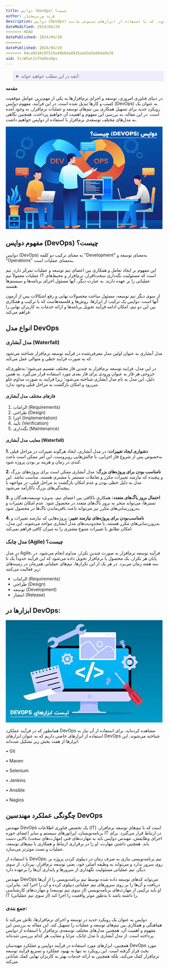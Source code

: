 ```yaml
---
title: دواپس (DevOps) چیست؟
author: فربد وزیرمختار
description: دواپس (DevOps) به‌عنوان یک رویکرد برای همکاری بین تیم‌های توسعه و عملیات نرم‌افزار تشریح می‌شود، که با استفاده از ابزارهای متنوعی مانند Git و Jenkins، فرآیند توسعه و ارائه نرم‌افزار را تسهیل می‌کند.
dateModified: 2024/04/29
<<<<<<< HEAD
datePublished: 2024/04/28
=======
datePublished: 2024/04/29
>>>>>>> 94ca9144c07515e49b64a8925aed3a5e604a9a76
uid: It/WhatIsTheDevOps
---
```


<blockquote style="background-color:#eeeefc; padding:0.5rem">
<details>
   <summary>آنچه در این مطلب خواهید خواند:</summary>
 <ul>
<<<<<<< HEAD
  <li>مفهوم دواپس (DevOps) چیست؟</li>
  <li>مدل آبشاری (Waterfall) چیست؟</li>
  <li>فاز‌های مختلف مدل آبشاری</li>
  <li>معایب مدل آبشاری (Waterfall)</li>
  <li>مدل چابک (Agile) چیست؟</li>
  <li>ابزارها در DevOps</li>
  <li>چگونگی عملکرد مهندسین DevOps</li>
=======
   <li>دواپس (DevOps) چیست؟</li>
      <li>مدل آبشاری (Waterfall) چیست؟</li>
      <li>فاز‌های مختلف مدل آبشاری </li>
      <li>معایب مدل آبشاری (Waterfall)</li>
      <li>مدل چابک (Agile) چیست؟</li>
      <li>ابزارها در DevOps</li>
      <li>چگونگی عملکرد مهندسین DevOps چیست؟</li>
      <li>جمع بندی</li>
>>>>>>> 94ca9144c07515e49b64a8925aed3a5e604a9a76
</ul>
</details>
</blockquote>

**مقدمه**

در دنیای فناوری امروزی، توسعه و اجرای نرم‌افزارها به یکی از مهم‌ترین عوامل موفقیت کسب و کارها تبدیل شده است. در این فرآیند، مفهوم دواپس (DevOps) به عنوان یک رویکرد جدید برای تسهیل همکاری بین تیم‌های توسعه و عملیات نرم‌افزار، به وجود آمده است. 
در این مقاله، به بررسی این مفهوم و اهمیت آن خواهیم پرداخت، همچنین نگاهی به مدل‌های مختلف توسعه‌ی نرم‌افزار با استفاده از دواپس خواهیم داشت. 

![دواپس چیست؟](./Images/WhatIsDevOps.webp)

## مفهوم دواپس (DevOps) چیست؟

دواپس (DevOps) به معنای ترکیب دو کلمه "Development" به‌معنای توسعه و "Operations" به‌معنای عملیات است. 

این مفهوم بر ایجاد تعامل و همکاری بین اعضای تیم توسعه و عملیات تمرکز دارد. تیم عملیات معمولاً تیم IT است که مسئولیت نگه‌داری سخت‌افزار، نرم‌افزار و محیط‌های عملیاتی را بر عهده دارند. به عبارت دیگر، آنها مسئول اجرای برنامه‌ها و سیستم‌ها هستند. 

از سوی دیگر تیم توسعه، مسئول ساخت محصولات نهایی و رفع اشکالات پس از آزمون آنها است. دواپس یک ترکیب از ابزارها، روش‌ها و فلسفه‌هاست که با ترکیب و همکاری بین این دو تیم، امکان ادامه فرآیند تحویل برنامه‌ها و ارائه خدمات به کاربران نهایی را فراهم می‌کند.

## انواع مدل DevOps

### مدل آبشاری (Waterfall)

مدل آبشاری به عنوان اولین مدل معرفی‌شده در فرآیند توسعه نرم‌افزار شناخته می‌شود که به صورت فرایند خطی و متوالی عمل می‌کند. 

در این مدل، فرایند توسعه نرم‌افزار به چندین فاز مختلف تقسیم می‌شود؛ به‌طوری‌که خروجی هر فاز به عنوان ورودی برای فاز بعدی مورد استفاده قرار می‌گیرد. به همین دلیل، این مدل به نام مدل آبشاری شناخته می‌شود؛ زیرا فرایند به صورت مداوم جلو می‌رود و امکان بازگشت به مراحل قبلی وجود ندارد.

#### فاز‌های مختلف مدل آبشاری

1. الزامات (Requirements)
2. طراحی (Design)
3. اجرا (Implementation)
4. تأیید (Verification)
5. نگه‌داری (Maintenance)

#### معایب مدل آبشاری (Waterfall)

**1. دشواری ایجاد تغییرات:** در مدل آبشاری، ایجاد هرگونه تغییرات در مراحل قبلی به‌خصوص پس از شروع فاز اجرایی، با چالش‌هایی روبروست. این امر ممکن است باعث کندی در زمان و هزینه بر بودن پروژه شود.

**2. نامناسب ‌بودن برای پروژه‌های بزرگ:** مدل آبشاری ممکن است برای پروژه‌های بزرگ و پیچیده که نیازمند تغییرات مکرر و تعاملات مستمر با مشتری هستند، مناسب نباشد. این مدل به دلیل خطی بودن و عدم امکان بازگشت به مراحل قبلی، در مواجهه با پیچیدگی‌های بزرگ ناکارآمد می‌شود.

**3. احتمال بروز باگ‌های متعدد:** همکاری ناکافی بین اعضای تیم، به‌ویژه توسعه‌دهندگان و تسترها، می‌تواند منجر به بروز باگ‌های متعدد در محصول شود. عدم امکان تغییرات و به‌روزرسانی‌های مکرر نیز می‌تواند باعث باقی‌ماندن باگ‌ها در محصول شود.

**4. نامناسب‌بودن برای پروژه‌های نیازمند تغییر:** پروژه‌هایی که نیازمند تغییرات و به‌روزرسانی‌های مکرر هستند، با محدودیت‌های مدل آبشاری مواجه می‌شوند. این مدل، امکان تطابق با تغییرات متنوع مشتری را به میزان کافی فراهم نمی‌کند.

### مدل چابک (Agile) چیست؟

در مدل Agile، فرآیند توسعه نرم‌افزار به صورت چندین تکرار، مداوم انجام می‌شود. در پایان هر تکرار، یک محصول یا نرم‌افزار تحویل داده می‌شود که این فرآیند حدوداً یک تا سه هفته زمان می‌برد. در هر یک از این تکرارها، تیم‌های عملیاتی هم‌زمان در زمینه‌های زیر فعالیت می‌کنند:

- الزامات (Requirements)
- طراحی (Design)
- توسعه (Development)
- انتشار (Release)

## ابزارها در DevOps:

![ابزارهای دواپس](./Images/DevOpsTools.webp)


همانطور که در فرآیند عملکرد DevOps مشاهده کرده‌اید، برای استفاده از آن نیاز به استفاده از ابزارهای خاصی داریم که به عنوان ابزارهای DevOps شناخته می‌شوند. این ابزارها از هفت بخش زیر تشکیل شده‌اند:

•	Git

•	Maven

•	Selenium

•	Jenkins

•	Ansible

•	Nagios

## چگونگی عملکرد مهندسین DevOps

مهندس DevOps یک تخصص فناوری اطلاعات (IT) است که با تیم‌های توسعه نرم‌افزار، برنامه‌نویسان، اپراتورهای سیستم و سایر اعضای حوزه IT در ارتباط قرار می‌گیرد. برای اجرای وظایفش، مهندس دواپس باید به مهارت‌های فنی (مهارت‌های سخت) بالایی دست یابد. همچنین داشتن مهارت‌، او را در برقراری ارتباط و همکاری با تیم‌های توسعه، عملیات و تست موثرتر می‌سازد.

با استفاده از DevOps، تیم برنامه‌نویسی نیازی به صرف زمان در دیپلوی کردن پروژه بر روی سرور ندارد و می‌تواند به وظیفه اصلی خود، یعنی توسعه نرم‌افزار، بپردازد. از سوی دیگر، تیم عملیاتی مسئولیت نگهداری از سرورها و پایداری آن‌ها را برعهده دارد. 

مهندس DevOps می‌تواند کدهای توسعه داده شده توسط تیم برنامه‌نویسی را از آن‌ها دریافت و آن‌ها را بر روی سرورهای تیم عملیاتی دیپلوی کرده و آن را اجرا کند. بنابراین، او باید ترکیبی از مهارت‌های برنامه‌نویسی (از سوی تیم توسعه) و مهارت‌های کارشناسی IT (از سوی تیم عملیاتی) را داشته باشد تا به‌طور موثر واقعیت را اجرا کند.

### جمع بندی: 
دواپس به عنوان یک رویکرد جدید در توسعه و اجرای نرم‌افزارها، تلاش می‌کند تا هماهنگی و همکاری بین تیم‌های توسعه و عملیات را تسهیل کند. این مقاله به بررسی این مفهوم و اهمیت آن، همچنین مدل‌های مختلف توسعه‌ی نرم‌افزار با استفاده از دواپس پرداخته است. از مدل آبشاری تا مدل چابک، مزایا و معایب هر کدام بررسی شده‌اند. 

همچنین، ابزارهای مورد استفاده در فرآیند دواپس و عملکرد مهندسان DevOps مورد بحث قرار گرفته است. این رویکرد نه تنها به بهبود عملکرد و تسریع فرآیند توسعه نرم‌افزار کمک می‌کند، بلکه همچنین به ارائه خدمات بهتر به کاربران نهایی کمک شایانی می‌کند.